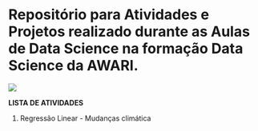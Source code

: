 # Repositório para Atividades e Projetos realizado durante as Aulas de Data Science na formação Data Science da AWARI.

![](https://awari.com.br/wp-content/uploads/2022/01/Logo.png)

**LISTA DE ATIVIDADES**

01. Regressão Linear - Mudanças climática
